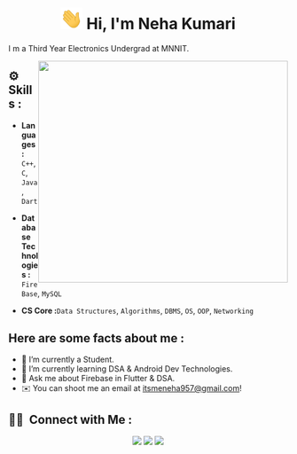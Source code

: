 <h1 align="center"><img src="https://raw.githubusercontent.com/ABSphreak/ABSphreak/master/gifs/Hi.gif" width="40px" /> Hi, I'm Neha Kumari</h1>

I m a Third Year Electronics Undergrad at MNNIT.

<img align="right" src="https://www.pinclipart.com/picdir/big/452-4524012_depression-clipart-social-effect-of-social-media-drawing.png" width="450" height="400" />

## ⚙️ Skills :
- <b>Languages :</b>  <code>C++</code>, <code>C</code>, <code>Java</code>, `Dart`

- <b>Database Technologies :</b> <code>FireBase</code>, <code>MySQL</code>

- <b>CS Core :</b><code>Data Structures</code>, <code>Algorithms</code>, <code>DBMS</code>, <code>OS</code>, <code>OOP</code>, <code>Networking</code>

## Here are some facts about me :

- 🔭 I’m currently a Student.
- 🌱 I’m currently learning DSA & Android Dev Technologies.
- 💬 Ask me about Firebase in Flutter & DSA.
- ✉️ You can shoot me an email at itsmeneha957@gmail.com!

## 🤝🏻 &nbsp;Connect with Me :

<p align="center">
<a href="https://www.linkedin.com/in/neha-kumari-9119031aa"><img src="https://img.shields.io/badge/-Neha%20Kumari%20-0077B5?style=flat&logo=Linkedin&logoColor=white"/></a>
<a href="mailto:itsmeneha957@gmail.com"><img src="https://img.shields.io/badge/-itsmeneha957@gmail.com-D14836?style=flat&logo=Gmail&logoColor=white"/></a>
<a href="https://www.instagram.com/dopexhit/"><img src="https://img.shields.io/badge/-@dopexhit-E4405F?style=flat&logo=Instagram&logoColor=white"/></a>  
</p>


